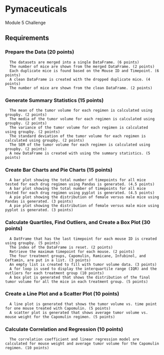 # Pymaceuticals
Module 5 Challenge 

## Requirements
### Prepare the Data (20 points)
      The datasets are merged into a single DataFrame. (6 points)
      The number of mice are shown from the merged DataFrame. (2 points)
      Each duplicate mice is found based on the Mouse ID and Timepoint. (6 points)
      A clean DataFrame is created with the dropped duplicate mice. (4 points)
      The number of mice are shown from the clean DataFrame. (2 points)
### Generate Summary Statistics (15 points)
      The mean of the tumor volume for each regimen is calculated using groupby. (2 points)
      The media of the tumor volume for each regimen is calculated using groupby. (2 points)
      The variance of the tumor volume for each regimen is calculated using groupby. (2 points)
      The standard deviation of the tumor volume for each regimen is calculated using groupby. (2 points)
      The SEM of the tumor volume for each regimen is calculated using groupby. (2 points)
      A new DataFrame is created with using the summary statistics. (5 points)
### Create Bar Charts and Pie Charts (15 points)
      A bar plot showing the total number of timepoints for all mice tested for each drug regimen using Pandas is generated. (4.5 points)
      A bar plot showing the total number of timepoints for all mice tested for each drug regimen using pyplot is generated. (4.5 points)
      A pie plot showing the distribution of female versus male mice using Pandas is generated. (3 points)
      A pie plot showing the distribution of female versus male mice using pyplot is generated. (3 points)
### Calculate Quartiles, Find Outliers, and Create a Box Plot (30 points)
      A DatFrame that has the last timepoint for each mouse ID is created using groupby. (5 points)
      The index of the DataFrame is reset. (2 points)
      Retrieve the maximum timepoint for each mouse. (2 points)
      The four treatment groups, Capomulin, Ramicane, Infubinol, and Ceftamin, are put in a list. (3 points)
      An empty list is created to fill with tumor volume data. (3 points)
      A for loop is used to display the interquartile range (IQR) and the outliers for each treatment group (10 points)
      A box plot is generated that shows the distribution of the final tumor volume for all the mice in each treatment group. (5 points)
### Create a Line Plot and a Scatter Plot (10 points)
      A line plot is generated that shows the tumor volume vs. time point for one mouse treated with Capomulin. (5 points)
      A scatter plot is generated that shows average tumor volume vs. mouse weight for the Capomulin regimen. (5 points)
### Calculate Correlation and Regression (10 points)
      The correlation coefficient and linear regression model are calculated for mouse weight and average tumor volume for the Capomulin regimen. (10 points)
